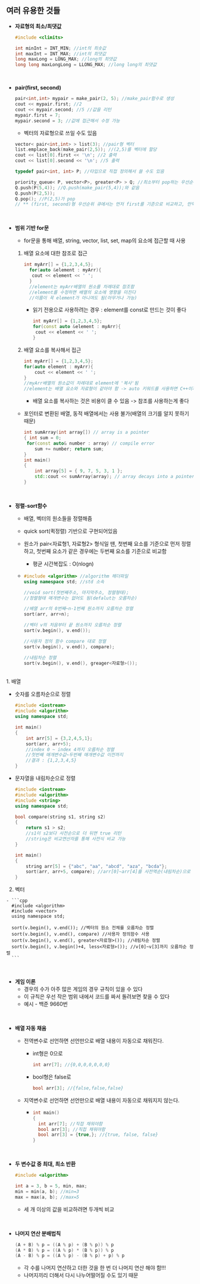 ## 여러 유용한 것들

- **자료형의 최소/최댓값**
  
  ```cpp
  #include <climits>

  int minInt = INT_MIN; //int의 최솟값
  int maxInt = INT_MAX; //int의 최댓값
  long maxLong = LONG_MAX; //long의 최댓값
  long long maxLongLong = LLONG_MAX; //long long의 최댓값
  ```
  

<br>

- **pair(first, second)**

  ```c++
  pair<int,int> mypair = make_pair(2, 5); //make_pair함수로 생성
  cout << mypair.first; //2
  cout << mypair.second; //5 //값을 리턴
  mypair.first = 7;
  mypair.second = 3; //값에 접근해서 수정 가능
  ```

  - 벡터의 자료형으로 쓰일 수도 있음

  ```cpp
  vector< pair<int,int> > list(3); //pair형 벡터
  list.emplace_back(make_pair(2,5)); //(2,5)를 벡터에 할당
  cout << list[0].first << '\n'; //2 출력
  cout << list[0].second << '\n'; //5 출력
  ```

  ```cpp
  typedef pair<int, int> P; //타입으로 직접 정의해서 쓸 수도 있음
  
  priority_queue< P, vector<P>, greater<P> > Q; //최소부터 pop하는 우선순위 큐
  Q.push(P(5,4)); //Q.push(make_pair(5,4));와 같음
  Q.push(P(2,5));
  Q.pop(); //P(2,5)가 pop
  // ** (first, second)형 우선순위 큐에서는 먼저 first를 기준으로 비교하고, 만약 first가 같은 경우에는 second를 비교함 **
  ```

  <br>

- **범위 기반 for문**

  - for문을 통해 배열, string, vector, list, set, map의 요소에 접근할 때 사용

  1. 배열 요소에 대한 참조로 접근

     ```cpp
     int myArr[] = {1,2,3,4,5};
       for(auto &element : myArr){
       	cout << element << ' ';
       }
       //element는 myArr배열의 원소를 차례대로 참조함
       //element를 수정하면 배열의 요소에 영향을 미친다
       //이름이 꼭 element가 아니여도 됨(아무거나 가능)
     ```

     - 읽기 전용으로 사용하려는 경우 : element를 const로 만드는 것이 좋다

       ```cpp
       int myArr[] = {1,2,3,4,5};
       for(const auto &element : myArr){
       	cout << element << ' ';
       }
       ```

  2. 배열 요소를 복사해서 접근

     ```cpp
     int myArr[] = {1,2,3,4,5};
     for(auto element : myArr){ 
         cout << element << ' ';
     }
     //myArr배열의 원소값이 차례대로 element에 '복사'됨
     //element는 배열 요소와 자료형이 같아야 함 -> auto 키워드를 사용하면 C++이자동으로 자료형을 추론함
     ```

     - 배열 요소를 복사하는 것은 비용이 클 수 있음 -> 참조를 사용하는게 좋다

  - 포인터로 변환된 배열, 동적 배열에서는 사용 불가(배열의 크기를 알지 못하기 때문)

    ```cpp
    int sumArray(int array[]) // array is a pointer
    { int sum = 0; 
     for(const auto& number : array) // compile error
        sum += number; return sum; 
    }
    int main() 
    { 
        int array[5] = { 9, 7, 5, 3, 1 };
        std::cout << sumArray(array); // array decays into a pointer here  
    }
    ```


<br>

- **정렬-sort함수**

  - 배열, 벡터의 원소들을 정렬해줌

  - quick sort(퀵정렬) 기반으로 구현되어있음

  - 원소가 pair<자료형1, 자료형2> 형식일 땐, 첫번째 요소를 기준으로 먼저 정렬하고, 첫번째 요소가 같은 경우에는 두번째 요소를 기준으로 비교함

    - 평균 시간복잡도 : O(nlogn)
  
  - ```cpp
    #include <algorithm> //algorithm 헤더파일
    using namespace std; //std 소속
    
    //void sort(첫번째주소, 마지막주소, 정렬형태);
    //정렬형태 매개변수는 없어도 됨(defalut는 오름차순)
    
    //배열 arr의 0번째~n-1번째 원소까지 오름차순 정렬
    sort(arr, arr+n);
    
    //벡터 v의 처음부터 끝 원소까지 오름차순 정렬
    sort(v.begin(), v.end());
    
    //사용자 정의 함수 compare 대로 정렬
    sort(v.begin(), v.end(), compare);
    
    //내림차순 정렬
    sort(v.begin(), v.end(), greager<자료형>());
    ```
<br>
   1. 배열

   - 숫자를 오름차순으로 정렬
  
      ```cpp
      #include <iostream>
      #include <algorithm>
      using namespace std;
      
      int main()
      {
          int arr[5] = {3,2,4,5,1};
          sort(arr, arr+5); 
          //index 0 ~ index 4까지 오름차순 정렬
          //첫번째 매개변수값~두번째 매개변수값 이전까지
          //결과 : {1,2,3,4,5}
      }
      ```

   - 문자열을 내림차순으로 정렬
  
      ```cpp
      #include <iostream>
      #include <algorithm>
      #include <string>
      using namespace std;
      
      bool compare(string s1, string s2)
      {
          return s1 > s2; 
          //s1이 s2보다 사전순으로 더 뒤면 true 리턴
          //string은 비교연산자를 통해 사전식 비교 가능
      }
      
      int main()
      {
          string arr[5] = {"abc", "aa", "abcd", "aza", "bcda"};
          sort(arr, arr+5, compare); //arr[0]~arr[4]를 사전역순(내림차순)으로 정렬
      }
      ```

   2. 벡터
  
    - ```cpp
      #include <algorithm>
      #include <vector>
      using namespace std;
      
      sort(v.begin(), v.end()); //벡터의 원소 전체를 오름차순 정렬
      sort(v.begin(), v.end(), compare) //사용자 정의함수 사용
      sort(v.begin(), v.end(), greater<자료형>()); //내림차순 정렬
      sort(v.begin(), v.begin()+4, less<자료형>()); //v[0]~v[3]까지 오름차순 정렬
      ```
  

<br>

- **게임 이론**
  - 경우의 수가 아주 많은 게임의 경우 규칙이 있을 수 있다
  - 이 규칙은 우선 작은 범위 내에서 코드를 짜서 돌려보면 찾을 수 있다
  - 예시 - 백준 9660번

<br>

- **배열 자동 채움**

  - 전역변수로 선언하면 선언만으로 배열 내용이 자동으로 채워진다.

    - int형은 0으로

      ```c++
      int arr[7]; //{0,0,0,0,0,0,0}
      ```

    - bool형은 false로

      ```c++
      bool arr[3]; //{false,false,false}
      ```

  - 지역변수로 선언하면 선언만으로 배열 내용이 자동으로 채워지지 않는다.

    - ```c++
      int main()
      {
        int arr[7]; //직접 채워야함
        bool arr[3]; //직접 채워야함
        bool arr[3] = {true,}; //{true, false, false}
      }
      ```

<br>

- **두 변수값 중 최대, 최소 반환**

  ```cpp
  #include <algorithm>

  int a = 3, b = 5, min, max;
  min = min(a, b); //min=3
  max = max(a, b); //max=5
  ```
  - 세 개 이상의 값을 비교하려면 두개씩 비교

<br>

- **나머지 연산 분배법칙**

  ```cpp
  (A + B) % p = ((A % p) + (B % p)) % p
  (A * B) % p = ((A % p) * (B % p)) % p
  (A - B) % p = ((A % p) - (B % p) + p) % p
  ```
  - 각 수를 나머지 연산하고 더한 것을 한 번 더 나머지 연산 해야 함!!!
  - 나머지끼리 더해서 다시 나누어떨어질 수도 있기 때문
